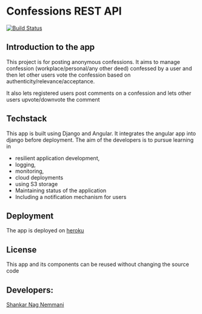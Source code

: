 # Confessions REST API
[![Build Status](https://travis-ci.org/snemmani/confessions.svg?branch=develop)](https://travis-ci.org/snemmani/confessions)
## Introduction to the app
This project is for posting anonymous confessions. It aims to manage confession (workplace/personal/any other deed) 
confessed by a user and then let other users vote the confession based on authenticity/relevance/acceptance.

It also lets registered users post comments on a confession and lets other users upvote/downvote the comment

## Techstack
This app is built using Django and Angular. It integrates the angular app into django before deployment.
The aim of the developers is to pursue learning in 
 * resilient application development,
 * logging, 
 * monitoring,
 * cloud deployments
 * using S3 storage
 * Maintaining status of the application
 * Including a notification mechanism for users
 
## Deployment
The app is deployed on [heroku](https://confessions-asns.herokuapp.com)  

## License
This app and its components can be reused without changing the source code

## Developers: 
[Shankar Nag Nemmani](https://github.com/snemmani)
